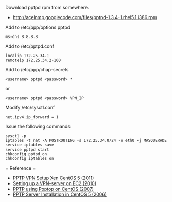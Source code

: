 Download pptpd rpm from somewhere.

 * http://acelnmp.googlecode.com/files/pptpd-1.3.4-1.rhel5.1.i386.rpm

Add to /etc/ppp/options.pptpd

    ms-dns 8.8.8.8

Add to /etc/pptpd.conf

    localip 172.25.34.1
    remoteip 172.25.34.2-100

Add to /etc/ppp/chap-secrets

    <username> pptpd <password> *

or

    <username> pptpd <password> VPN_IP

Modify /etc/sysctl.conf

    net.ipv4.ip_forward = 1


Issue the following commands:

    sysctl -p
    iptables -t nat -A POSTROUTING -s 172.25.34.0/24 -o eth0 -j MASQUERADE
    service iptables save
    service pptpd start
    chkconfig pptpd on
    chkconfig iptables on

= Reference =

 * [PPTP VPN Setup Xen CentOS 5 (2011)](http://www.vps-tutorial.info/2011/01/10/pptp-vpn-setup-xen-centos5/)
 * [Setting up a VPN-server on EC2 (2010)](http://www.dikant.de/2010/10/08/setting-up-a-vpn-server-on-amazon-ec2/)
 * [PPTP using Poptop on CentOS (2007)](http://blog.doylenet.net/?p=17)
 * [PPTP Server Installation in CentOS 5 (2006)](http://wingloon.com/2007/11/06/pptp-server-installation-in-centos-5/)
